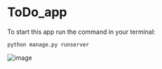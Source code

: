 # ToDo_app

To start this app run the command in your terminal:

`python manage.py runserver`

<!-- [![Deploy to Heroku](https://www.herokucdn.com/deploy/button.png)](https://heroku.com/deploy) -->

![image](https://user-images.githubusercontent.com/86104620/177331833-f733e01e-c912-40e0-9dd0-6ef77a6807ca.png)

